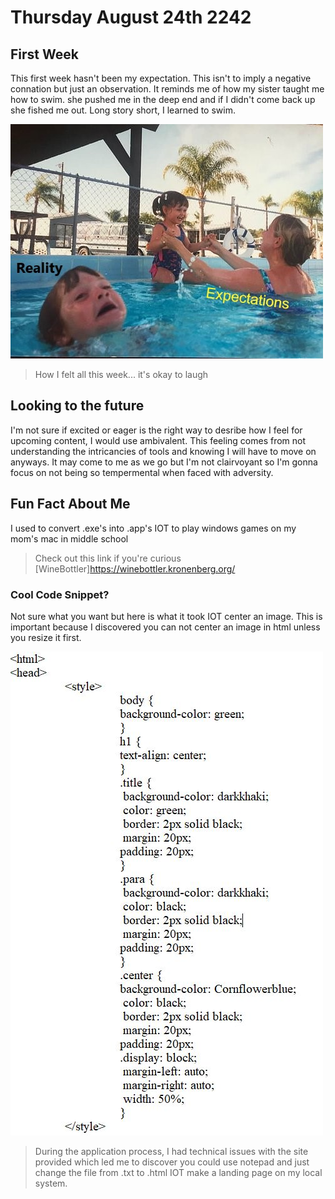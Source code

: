 # Thursday August 24th 2242

## First Week
This first week hasn't been my expectation. This isn't to imply a negative connation but just an observation. It reminds me of how my sister taught me how to swim. she pushed me in the deep end and if I didn't come back up she fished me out. Long story short, I learned to swim.

![Alt text](img/MyGithubExperience.jpg)
> How I felt all this week... it's okay to laugh

## Looking to the future
I'm not sure if excited or eager is the right way to desribe how I feel for upcoming content, I would use ambivalent. This feeling comes from not understanding the intricancies of tools and knowing I will have to move on anyways. It may come to me as we go but I'm not clairvoyant so I'm gonna focus on not being so tempermental when faced with adversity.

## Fun Fact About Me
I used to convert .exe's into .app's IOT to play windows games on my mom's mac in middle school
> Check out this link if you're curious [WineBottler]https://winebottler.kronenberg.org/

### Cool Code Snippet?
Not sure what you want but here is what it took IOT center an image. This is important because I discovered you can not center an image in html unless you resize it first.

![Alt text](img/Codesnippet.JPG)

> During the application process, I had technical issues with the site provided which led me to discover you could use notepad and just change the file from .txt to .html IOT make a landing page on my local system.